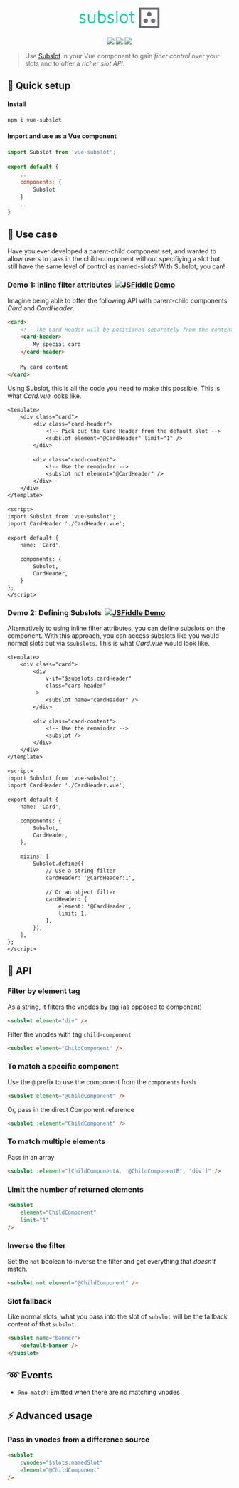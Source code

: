 <p align="center">
	<br>
	<img src="/.github/logo.png">
	<br><br>
	<a href="https://npm.im/vue-subslot"><img src="https://badgen.net/npm/v/vue-subslot"></a>
	<a href="https://npm.im/vue-subslot"><img src="https://badgen.net/npm/dm/vue-subslot"></a>
	<a href="https://packagephobia.now.sh/result?p=vue-subslot"><img src="https://packagephobia.now.sh/badge?p=vue-subslot"></a>
	<br>
</p>

> Use [Subslot](https://npm.im/vue-subslot) in your Vue component to gain _finer control_ over your slots and to offer a _richer slot API_.

## :rocket: Quick setup

#### Install
```sh
npm i vue-subslot
```

#### Import and use as a Vue component
```js
import Subslot from 'vue-subslot';

export default {
	...
	components: {
		Subslot
	}
	...
}
```


## :beginner: Use case
Have you ever developed a parent-child component set, and wanted to allow users to pass in the child-component without specifiying a slot but still have the same level of control as named-slots? With Subslot, you can!

### Demo 1: Inline filter attributes&nbsp;&nbsp;[![JSFiddle Demo](https://flat.badgen.net/badge/JSFiddle/Open%20Demo/blue)](https://jsfiddle.net/hirokiosame/6fzeuh97/)
Imagine being able to offer the following API with parent-child components _Card_ and _CardHeader_.
```html
<card>
	<!-- The Card Header will be positioned separetely from the content -->
	<card-header>
		My special card
	</card-header>

	My card content
</card>
```

Using Subslot, this is all the code you need to make this possible. This is what _Card.vue_ looks like.
```vue
<template>
	<div class="card">
		<div class="card-header">
			<!-- Pick out the Card Header from the default slot -->
			<subslot element="@CardHeader" limit="1" />
		</div>

		<div class="card-content">
			<!-- Use the remainder -->
			<subslot not element="@CardHeader" />
		</div>
	</div>
</template>

<script>
import Subslot from 'vue-subslot';
import CardHeader './CardHeader.vue';

export default {
	name: 'Card',

	components: {
		Subslot,
		CardHeader,
	}
};
</script>
```


### Demo 2: Defining Subslots&nbsp;&nbsp;[![JSFiddle Demo](https://flat.badgen.net/badge/JSFiddle/Open%20Demo/blue)](https://jsfiddle.net/hirokiosame/tcvp0r98/)
Alternatively to using inline filter attributes, you can define subslots on the component. With this approach, you can access subslots like you would normal slots but via `$subslots`. This is what _Card.vue_ would look like.
```vue
<template>
	<div class="card">
		<div
			v-if="$subslots.cardHeader"
			class="card-header"
		 >
			<subslot name="cardHeader" />
		</div>

		<div class="card-content">
			<!-- Use the remainder -->
			<subslot />
		</div>
	</div>
</template>

<script>
import Subslot from 'vue-subslot';
import CardHeader './CardHeader.vue';

export default {
	name: 'Card',

	components: {
		Subslot,
		CardHeader,
	},

	mixins: [
		Subslot.define({
			// Use a string filter
			cardHeader: '@CardHeader:1',

			// Or an object filter
			cardHeader: {
				element: '@CardHeader',
				limit: 1,
			},
		}),
	],
};
</script>
```


## :book: API

### Filter by element tag
As a string, it filters the vnodes by tag (as opposed to component)
```html
<subslot element="div" />
```

Filter the vnodes with tag `child-component`
```html
<subslot element="ChildComponent" />
```

### To match a specific component
Use the `@` prefix to use the component from the `components` hash
```html
<subslot element="@ChildComponent" />
```

Or, pass in the direct Component reference
```html
<subslot :element="ChildComponent" />
```

### To match multiple elements
Pass in an array

```html
<subslot :element="[ChildComponentA, '@ChildComponentB', 'div']" />
```

### Limit the number of returned elements
```html
<subslot
	element="ChildComponent"
	limit="1"
/>
```

### Inverse the filter
Set the `not` boolean to inverse the filter and get everything that _doesn't_ match.
```html
<subslot not element="@ChildComponent" />
```

### Slot fallback
Like normal slots, what you pass into the slot of `subslot` will be the fallback content of that `subslot`.
```html
<subslot name="banner">
	<default-banner />
</subslot>
```

## :loop: Events
- `@no-match`: Emitted when there are no matching vnodes


## :zap: Advanced usage

### Pass in vnodes from a difference source
```html
<subslot
	:vnodes="$slots.namedSlot"
	element="@ChildComponent"
/>
```
